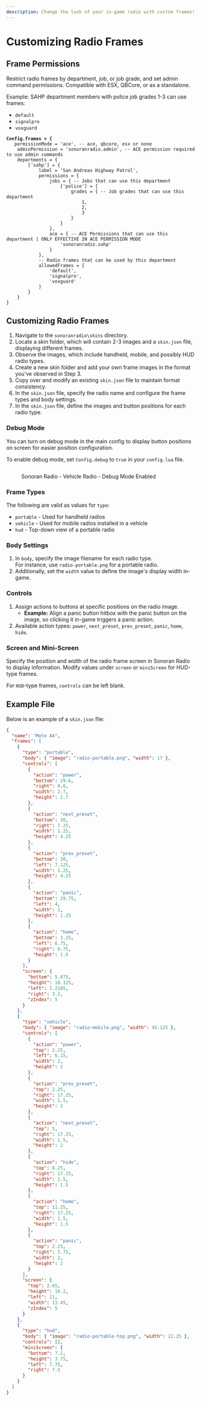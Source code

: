 ```yaml
---
description: Change the look of your in-game radio with custom frames!
---
```


# Customizing Radio Frames

## Frame Permissions

Restrict radio frames by department, job, or job grade, and set admin command permissions. Compatible with ESX, QBCore, or as a standalone.

Example: SAHP department members with police job grades 1-3 can use frames:

* &#x20;`default`
* `signalpro`
* `voxguard`

<pre class="language-lua"><code class="lang-lua"><strong>Config.frames = {
</strong>	permissionMode = 'ace', -- ace, qbcore, esx or none
	adminPermission = 'sonoranradio.admin', -- ACE permission required to use admin commands
	departments = {
		['sahp'] = {
			label = 'San Andreas Highway Patrol',
			permissions = {
				jobs = { -- Jobs that can use this department
					['police'] = {
						grades = { -- Job grades that can use this department
							1,
							2,
							3
						}
					}
				},
				ace = { -- ACE Permissions that can use this department | ONLY EFFECTIVE IN ACE PERMISSION MODE
					'sonoranradio.sahp'
				}
			},
			-- Radio frames that can be used by this department
			allowedFrames = {
				'default',
				'signalpro',
				'voxguard'
			}
		}
	}
}
</code></pre>

## Customizing Radio Frames

1. Navigate to the `sonoranradio\skins` directory.
2. Locate a skin folder, which will contain 2-3 images and a `skin.json` file, displaying different frames.
3. Observe the images, which include handheld, mobile, and possibly HUD radio types.
4. Create a new skin folder and add your own frame images in the format you've observed in Step 3.
5. Copy over and modify an existing `skin.json` file to maintain format consistency.
6. In the `skin.json` file, specify the radio name and configure the frame types and body settings.
7. In the `skin.json` file, define the images and button positions for each radio type.

### Debug Mode

You can turn on debug mode in the main config to display button positions on screen for easier position configuration.

To enable debug mode, set `Config.debug` to `true` in your `config.lua` file.

<figure><img src="../.gitbook/assets/RadioDebugBoxesVeh.png" alt=""><figcaption><p>Sonoran Radio - Vehicle Radio - Debug Mode Enabled</p></figcaption></figure>

### Frame Types

The following are valid as values for `type`:

* `portable` - Used for handheld radios
* `vehicle` - Used for mobile radios installed in a vehicle
* `hud` - Top-down view of a portable radio

### Body Settings

1. In `body`, specify the image filename for each radio type.\
   For instance, use `radio-portable.png` for a portable radio.
2. Additionally, set the `width` value to define the image's display width in-game.

### Controls

1. Assign actions to buttons at specific positions on the radio image.
   * **Example:** Align a panic button hitbox with the panic button on the image, so clicking it in-game triggers a panic action.
2. Available action types: `power`, `next_preset`, `prev_preset`, `panic`, `home`, `hide`.

### Screen and Mini-Screen

Specify the position and width of the radio frame screen in Sonoran Radio to display information. Modify values under `screen` or `miniScreen` for HUD-type frames.

For `HUD`-type frames, `controls` can be left blank.

## Example File

Below is an example of a `skin.json` file:

```json
{
  "name": "Moto AX",
  "frames": [
    {
      "type": "portable",
      "body": { "image": "radio-portable.png", "width": 17 },
      "controls": [
        {
          "action": "power",
          "bottom": 29.6,
          "right": 0.8,
          "width": 2.7,
          "height": 2.7
        },
        {
          "action": "next_preset",
          "bottom": 30,
          "right": 7.25,
          "width": 1.25,
          "height": 4.25
        },
        {
          "action": "prev_preset",
          "bottom": 30,
          "left": 7.125,
          "width": 1.25,
          "height": 4.25
        },
        {
          "action": "panic",
          "bottom": 29.75,
          "left": 4,
          "width": 2,
          "height": 1.25
        },
        {
          "action": "home",
          "bottom": 3.25,
          "left": 6.75,
          "right": 6.75,
          "height": 1.5
        }
      ],
      "screen": {
        "bottom": 5.875,
        "height": 18.125,
        "left": 3.2185,
        "right": 3.2,
        "zIndex": 5
      }
    },
    {
      "type": "vehicle",
      "body": { "image": "radio-mobile.png", "width": 45.125 },
      "controls": [
        {
          "action": "power",
          "top": 2.25,
          "left": 6.15,
          "width": 2,
          "height": 2
        },
        {
          "action": "prev_preset",
          "top": 2.25,
          "right": 17.25,
          "width": 1.5,
          "height": 2
        },
        {
          "action": "next_preset",
          "top": 5,
          "right": 17.25,
          "width": 1.5,
          "height": 2
        },
        {
          "action": "hide",
          "top": 8.25,
          "right": 17.25,
          "width": 1.5,
          "height": 1.5
        },
        {
          "action": "home",
          "top": 11.25,
          "right": 17.25,
          "width": 1.5,
          "height": 1.5
        },
        {
          "action": "panic",
          "top": 2.25,
          "right": 3.75,
          "width": 2,
          "height": 2
        }
      ],
      "screen": {
        "top": 2.65,
        "height": 10.2,
        "left": 11,
        "width": 13.45,
        "zIndex": 5
      }
    },
    {
      "type": "hud",
      "body": { "image": "radio-portable-top.png", "width": 22.25 },
      "controls": [],
      "miniScreen": {
        "bottom": 7.2,
        "height": 3.75,
        "left": 7.75,
        "right": 7.5
      }
    }
  ]
}
```
